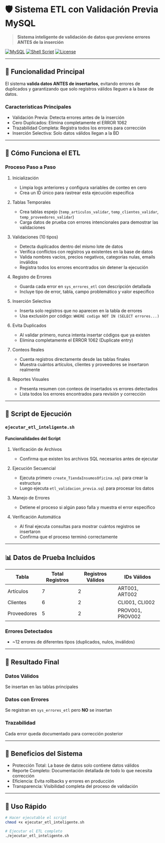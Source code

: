 # 🛡️ Sistema ETL con Validación Previa MySQL

> **Sistema inteligente de validación de datos que previene errores ANTES de la inserción**

[![MySQL](https://img.shields.io/badge/MySQL-8.0+-blue.svg)](https://www.mysql.com/)
[![Shell Script](https://img.shields.io/badge/Shell-Bash-green.svg)](https://www.gnu.org/software/bash/)
[![License](https://img.shields.io/badge/License-MIT-yellow.svg)](LICENSE)

---

## 🌟 Funcionalidad Principal

El sistema **valida datos ANTES de insertarlos**, evitando errores de duplicados y garantizando que solo registros válidos lleguen a la base de datos.

### Características Principales

- Validación Previa: Detecta errores antes de la inserción
- Cero Duplicados: Elimina completamente el ERROR 1062
- Trazabilidad Completa: Registra todos los errores para corrección
- Inserción Selectiva: Solo datos válidos llegan a la BD

---

## 🔧 Cómo Funciona el ETL

### Proceso Paso a Paso

1. Inicialización
   - Limpia logs anteriores y configura variables de conteo en cero
   - Crea un ID único para rastrear esta ejecución específica

2. Tablas Temporales
   - Crea tablas espejo (`temp_articulos_validar`, `temp_clientes_validar`, `temp_proveedores_validar`)
   - Carga datos de prueba con errores intencionales para demostrar las validaciones

3. Validaciones (10 tipos)
   - Detecta duplicados dentro del mismo lote de datos
   - Verifica conflictos con registros ya existentes en la base de datos
   - Valida nombres vacíos, precios negativos, categorías nulas, emails inválidos
   - Registra todos los errores encontrados sin detener la ejecución

4. Registro de Errores
   - Guarda cada error en `sys_errores_etl` con descripción detallada
   - Incluye tipo de error, tabla, campo problemático y valor específico

5. Inserción Selectiva
   - Inserta solo registros que no aparecen en la tabla de errores
   - Usa exclusión por código: `WHERE codigo NOT IN (SELECT errores...)`

6. Evita Duplicados
   - Al validar primero, nunca intenta insertar códigos que ya existen
   - Elimina completamente el ERROR 1062 (Duplicate entry)

7. Conteos Reales
   - Cuenta registros directamente desde las tablas finales
   - Muestra cuántos artículos, clientes y proveedores se insertaron realmente

8. Reportes Visuales
   - Presenta resumen con conteos de insertados vs errores detectados
   - Lista todos los errores encontrados para revisión y corrección

---

## 🚀 Script de Ejecución

### `ejecutar_etl_inteligente.sh`

#### Funcionalidades del Script

1. Verificación de Archivos
   - Confirma que existen los archivos SQL necesarios antes de ejecutar

2. Ejecución Secuencial
   - Ejecuta primero `create_TiendaInsumosOficina.sql` para crear la estructura
   - Luego ejecuta `etl_validacion_previa.sql` para procesar los datos

3. Manejo de Errores
   - Detiene el proceso si algún paso falla y muestra el error específico

4. Verificación Automática
   - Al final ejecuta consultas para mostrar cuántos registros se insertaron
   - Confirma que el proceso terminó correctamente

---

## 📊 Datos de Prueba Incluidos

| Tabla          | Total Registros | Registros Válidos | IDs Válidos     |
|----------------|----------------|-------------------|-----------------|
| Artículos      | 7              | 2                 | ART001, ART002  |
| Clientes       | 6              | 2                 | CLI001, CLI002  |
| Proveedores    | 5              | 2                 | PROV001, PROV002|

### Errores Detectados
- ~12 errores de diferentes tipos (duplicados, nulos, inválidos)

---

## 🎯 Resultado Final

### Datos Válidos
Se insertan en las tablas principales

### Datos con Errores
Se registran en `sys_errores_etl` pero **NO** se insertan

### Trazabilidad
Cada error queda documentado para corrección posterior

---

## 🎉 Beneficios del Sistema

- Protección Total: La base de datos solo contiene datos válidos
- Reporte Completo: Documentación detallada de todo lo que necesita corrección
- Eficiencia: Evita rollbacks y errores en producción
- Transparencia: Visibilidad completa del proceso de validación

---

## 🚀 Uso Rápido

```bash
# Hacer ejecutable el script
chmod +x ejecutar_etl_inteligente.sh

# Ejecutar el ETL completo
./ejecutar_etl_inteligente.sh